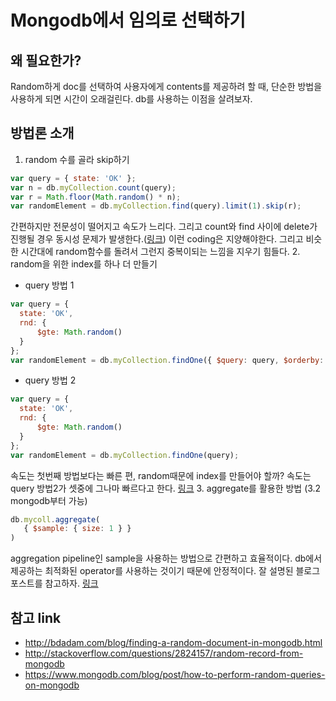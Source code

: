 # Mongodb에서 임의로 선택하기
## 왜 필요한가?
Random하게 doc를 선택하여 사용자에게 contents를 제공하려 할 때, 단순한 방법을 사용하게 되면 시간이 오래걸린다. db를 사용하는 이점을 살려보자.

## 방법론 소개
1. random 수를 골라 skip하기
  ```javascript
  var query = { state: 'OK' };
  var n = db.myCollection.count(query);
  var r = Math.floor(Math.random() * n);
  var randomElement = db.myCollection.find(query).limit(1).skip(r);
  ```
  간편하지만 전문성이 떨어지고 속도가 느리다. 그리고 count와 find 사이에 delete가 진행될 경우 동시성 문제가 발생한다.([링크](http://stackoverflow.com/questions/2824157/random-record-from-mongodb#comment2895058_2824166)) 이런 coding은 지양해야한다. 그리고 비슷한 시간대에 random함수를 돌려서 그런지 중복이되는 느낌을 지우기 힘들다.
2. random을 위한 index를 하나 더 만들기
  - query 방법 1
  ```javascript
  var query = {
    state: 'OK',
    rnd: {
        $gte: Math.random()
    }
  };
  var randomElement = db.myCollection.findOne({ $query: query, $orderby: { rnd: 1 } });
  ```
  - query 방법 2
  ```javascript
  var query = {
    state: 'OK',
    rnd: {
        $gte: Math.random()
    }
  };
  var randomElement = db.myCollection.findOne(query);
  ```

  속도는 첫번째 방법보다는 빠른 편, random때문에 index를 만들어야 할까? 속도는 query 방법2가 셋중에 그나마 빠르다고 한다. [링크](http://bdadam.com/blog/finding-a-random-document-in-mongodb.html)
3. aggregate를 활용한 방법 (3.2 mongodb부터 가능)
```javascript
db.mycoll.aggregate(
   { $sample: { size: 1 } }
)
```
aggregation pipeline인 sample을 사용하는 방법으로 간편하고 효율적이다. db에서 제공하는 최적화된 operator를 사용하는 것이기 때문에 안정적이다.
잘 설명된 블로그 포스트를 참고하자. [링크](https://www.mongodb.com/blog/post/how-to-perform-random-queries-on-mongodb)

## 참고 link
- http://bdadam.com/blog/finding-a-random-document-in-mongodb.html
- http://stackoverflow.com/questions/2824157/random-record-from-mongodb
- https://www.mongodb.com/blog/post/how-to-perform-random-queries-on-mongodb
